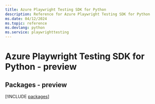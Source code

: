 ```yaml
---
title: Azure Playwright Testing SDK for Python
description: Reference for Azure Playwright Testing SDK for Python
ms.date: 04/12/2024
ms.topic: reference
ms.devlang: python
ms.service: playwrighttesting
---
```

# Azure Playwright Testing SDK for Python - preview
## Packages - preview
[!INCLUDE [packages](playwright-testing-index.md)]
